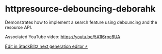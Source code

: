 # httpresource-debouncing-deborahk

Demonstrates how to implement a search feature using debouncing and the resource API.

Associated YouTube video: https://youtu.be/5A1I6rpe8UA

[Edit in StackBlitz next generation editor ⚡️](https://stackblitz.com/~/github.com/DeborahK/httpresource-debouncing-deborahk)
